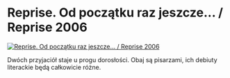 Reprise. Od początku raz jeszcze... / Reprise 2006 
=============
[![Reprise. Od początku raz jeszcze... / Reprise 2006 ](http://vidos.pl/images/player.gif)](http://vidos.pl/reprise-od-poczatku-raz-jeszcze-reprise-2006)

 Dwóch przyjaciół staje u progu dorosłości. Obaj są pisarzami, ich debiuty literackie będą całkowicie różne.
